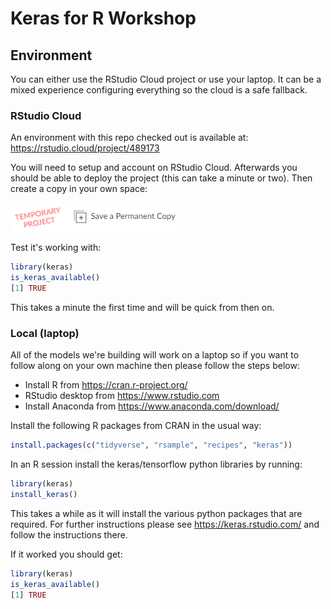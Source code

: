 # Keras for R Workshop

## Environment

You can either use the RStudio Cloud project or use your laptop. It can be a mixed experience configuring everything so the cloud is a safe fallback.

### RStudio Cloud

An environment with this repo checked out is available at: https://rstudio.cloud/project/489173

You will need to setup and account on RStudio Cloud. Afterwards you should be able to deploy the project (this can take a minute or two). Then create a copy in your own space:

![save permanent copy](docs/save-perm.png)

Test it's working with:

```r
library(keras)
is_keras_available()
[1] TRUE
```

This takes a minute the first time and will be quick from then on.

### Local (laptop)

All of the models we're building will work on a laptop so if you want to follow along on your own machine then please follow the steps below:

* Install R from https://cran.r-project.org/
* RStudio desktop from https://www.rstudio.com
* Install Anaconda from https://www.anaconda.com/download/

Install the following R packages from CRAN in the usual way: 

```r
install.packages(c("tidyverse", "rsample", "recipes", "keras"))
```

In an R session install the keras/tensorflow python libraries by running:

```r
library(keras)
install_keras()
```

This takes a while as it will install the various python packages that are required. For further instructions please see https://keras.rstudio.com/ and follow the instructions there.

If it worked you should get:

```r
library(keras)
is_keras_available()
[1] TRUE
```
